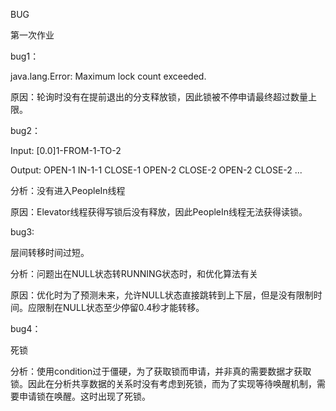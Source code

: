 BUG

第一次作业

bug1：

java.lang.Error: Maximum lock count exceeded.

原因：轮询时没有在提前退出的分支释放锁，因此锁被不停申请最终超过数量上限。

bug2：

Input:
[0.0]1-FROM-1-TO-2

Output:
OPEN-1
IN-1-1
CLOSE-1
OPEN-2
CLOSE-2
OPEN-2
CLOSE-2
...

分析：没有进入PeopleIn线程

原因：Elevator线程获得写锁后没有释放，因此PeopleIn线程无法获得读锁。

bug3:

层间转移时间过短。

分析：问题出在NULL状态转RUNNING状态时，和优化算法有关

原因：优化时为了预测未来，允许NULL状态直接跳转到上下层，但是没有限制时间。应限制在NULL状态至少停留0.4秒才能转移。

bug4：

死锁

分析：使用condition过于僵硬，为了获取锁而申请，并非真的需要数据才获取锁。因此在分析共享数据的关系时没有考虑到死锁，而为了实现等待唤醒机制，需要申请锁在唤醒。这时出现了死锁。